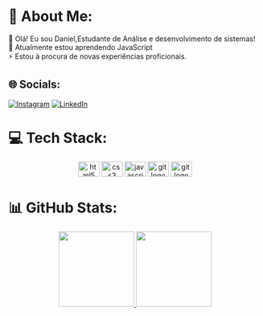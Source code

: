 # 💫 About Me:
👋 Olá! Eu sou Daniel,Estudante de Análise e desenvolvimento de sistemas! <br>🌱 Atualmente estou aprendendo JavaScript<br>⚡ Estou à procura de novas experiências proficionais.


## 🌐 Socials:
[![Instagram](https://img.shields.io/badge/Instagram-%23E4405F.svg?logo=Instagram&logoColor=white)](https://instagram.com/daniel.slip08) 
[![LinkedIn](https://img.shields.io/badge/LinkedIn-%230077B5.svg?logo=linkedin&logoColor=white)](https://linkedin.com/in/https://www.linkedin.com/in/daniel-filipe-dantas-170422242/) 

# 💻 Tech Stack:

<div align="center">
  <img src="https://cdn.jsdelivr.net/gh/devicons/devicon/icons/html5/html5-original.svg" height="30" width="42" alt="html5 logo"/>
  <img src="https://cdn.jsdelivr.net/gh/devicons/devicon/icons/css3/css3-original.svg" height="30" width="42" alt="css3 logo"/>
  <img src="https://cdn.jsdelivr.net/gh/devicons/devicon/icons/javascript/javascript-original.svg" height="30" width="42" alt="javascript logo"/>
  <img src="https://cdn.jsdelivr.net/gh/devicons/devicon/icons/git/git-original.svg" height="30" width="42" alt="git logo"/>
  <img src="https://cdn.jsdelivr.net/gh/devicons/devicon/icons/react/react-original.svg" height="30" width="42" alt="git logo" />
</div>

# 📊 GitHub Stats:

<div align="center">
  <a href="https://github.com/D4niel001">
   <img height="150em" src="https://github-readme-stats.vercel.app/api?username=D4niel001&show_icons=true&theme=vue-dark&hide_border=&include_all_commits=true&count_private=true"/>
   <img height="150em" src="https://github-readme-stats.vercel.app/api/top-langs/?username=D4niel001&theme=vue-dark&hide_border=true&include_all_commits=true&count_private=true&layout=compact"/>
  </a>
</div>



<!-- Proudly created with GPRM ( https://gprm.itsvg.in ) -->
